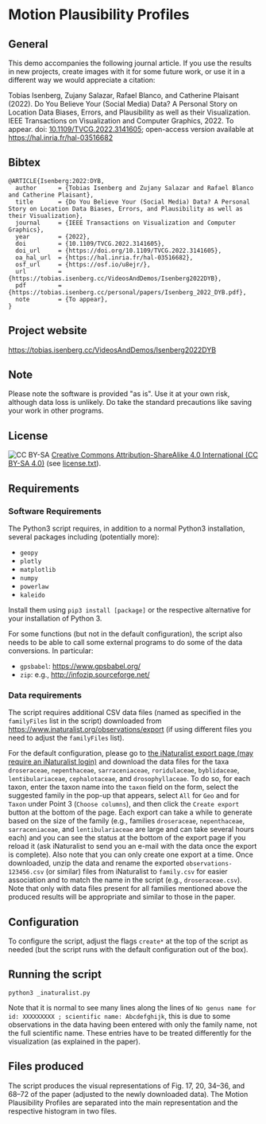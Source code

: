 # Motion Plausibility Profiles

## General
This demo accompanies the following journal article. If you use the results in new projects, create images with it for some future work, or use it in a different way we would appreciate a citation:

Tobias Isenberg, Zujany Salazar, Rafael Blanco, and Catherine Plaisant (2022). Do You Believe Your (Social Media) Data? A Personal Story on Location Data Biases, Errors, and Plausibility as well as their Visualization. IEEE Transactions on Visualization and Computer Graphics, 2022. To appear. doi: [10.1109/TVCG.2022.3141605](https://doi.org/10.1109/TVCG.2022.3141605); open-access version available at https://hal.inria.fr/hal-03516682

## Bibtex
```
@ARTICLE{Isenberg:2022:DYB,
  author      = {Tobias Isenberg and Zujany Salazar and Rafael Blanco and Catherine Plaisant},
  title       = {Do You Believe Your (Social Media) Data? A Personal Story on Location Data Biases, Errors, and Plausibility as well as their Visualization},
  journal     = {IEEE Transactions on Visualization and Computer Graphics},
  year        = {2022},
  doi         = {10.1109/TVCG.2022.3141605},
  doi_url     = {https://doi.org/10.1109/TVCG.2022.3141605},
  oa_hal_url  = {https://hal.inria.fr/hal-03516682},
  osf_url     = {https://osf.io/u8ejr/},
  url         = {https://tobias.isenberg.cc/VideosAndDemos/Isenberg2022DYB},
  pdf         = {https://tobias.isenberg.cc/personal/papers/Isenberg_2022_DYB.pdf},
  note        = {To appear},
}
```

## Project website
https://tobias.isenberg.cc/VideosAndDemos/Isenberg2022DYB

## Note
Please note the software is provided "as is".  Use it at your own risk, although data loss is unlikely. Do take the standard precautions like saving your work in other programs.

## License
![CC BY-SA](https://i.creativecommons.org/l/by-sa/3.0/88x31.png) [Creative Commons Attribution-ShareAlike 4.0 International (CC BY-SA 4.0)](https://creativecommons.org/licenses/by-sa/4.0/)
(see [license.txt](license.txt)).

## Requirements

### Software Requirements
The Python3 script requires, in addition to a normal Python3 installation, several packages including (potentially more):
* ```geopy```
* ```plotly```
* ```matplotlib```
* ```numpy```
* ```powerlaw```
* ```kaleido```

Install them using ```pip3 install [package]``` or the respective alternative for your installation of Python 3.

For some functions (but not in the default configuration), the script also needs to be able to call some external programs to do some of the data conversions. In particular:
* ```gpsbabel```: https://www.gpsbabel.org/
* ```zip```: e.g., http://infozip.sourceforge.net/

### Data requirements
The script requires additional CSV data files (named as specified in the ```familyFiles``` list in the script) downloaded from https://www.inaturalist.org/observations/export (if using different files you need to adjust the ```familyFiles``` list).

For the default configuration, please go to [the iNaturalist export page (may require an iNaturalist login)](https://www.inaturalist.org/observations/export) and download the data files for the taxa ```droseraceae```, ```nepenthaceae```, ```sarraceniaceae```, ```roridulaceae```, ```byblidaceae```, ```lentibulariaceae```, ```cephalotaceae```, and ```drosophyllaceae```. To do so, for each taxon, enter the taxon name into the ```taxon``` field on the form, select the suggested family in the pop-up that appears, select ```All``` for ```Geo``` and for ```Taxon``` under Point 3  (```Choose columns```), and then click the ```Create export``` button at the bottom of the page. Each export can take a while to generate based on the size of the family (e.g., families ```droseraceae```, ```nepenthaceae```, ```sarraceniaceae```, and ```lentibulariaceae``` are large and can take several hours each) and you can see the status at the bottom of the export page if you reload it (ask iNaturalist to send you an e-mail with the data once the export is complete). Also note that you can only create one export at a time. Once downloaded, unzip the data and rename the exported ```observations-123456.csv``` (or similar) files from iNaturalist to ```family.csv``` for easier association and to match the name in the script (e.g., ```droseraceae.csv```). Note that only with data files present for all families mentioned above the produced results will be appropriate and similar to those in the paper.

## Configuration
To configure the script, adjust the flags ```create*``` at the top of the script as needed (but the script runs with the default configuration out of the box). 

## Running the script
```
python3 _inaturalist.py
```
Note that it is normal to see many lines along the lines of ```No genus name for id: XXXXXXXXX ; scientific name: Abcdefghijk```, this is due to some observations in the data having been entered with only the family name, not the full scientific name. These entries have to be treated differently for the visualization (as explained in the paper).

## Files produced
The script produces the visual representations of Fig. 17, 20, 34–36, and 68–72 of the paper (adjusted to the newly downloaded data). The Motion Plausibility Profiles are separated into the main representation and the respective histogram in two files.
